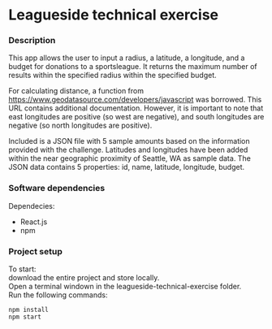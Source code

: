 # Leagueside technical exercise

### Description

This app allows the user to input a radius, a latitude, a longitude, and a budget for donations
to a sportsleague. It returns the maximum number of results within the specified radius within
the specified budget.

For calculating distance, a function from https://www.geodatasource.com/developers/javascript was borrowed. This URL contains additional documentation. However, it is important to note that east longitudes are positive (so west are negative), and south longitudes are negative (so north longitudes are positive).

Included is a JSON file with 5 sample amounts based on the information provided with the challenge. Latitudes and longitudes have been added within the near geographic proximity of Seattle, WA as sample data. The JSON data contains 5 properties: id, name, latitude, longitude, budget.

### Software dependencies

Dependecies:

- React.js
- npm

### Project setup

To start:  
download the entire project and store locally.  
Open a terminal windown in the leagueside-technical-exercise folder.  
Run the following commands:

```
npm install
npm start
```
